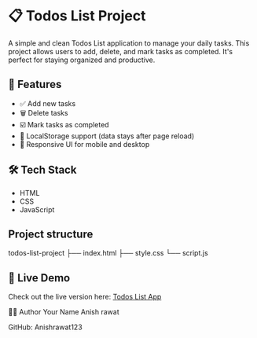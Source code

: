 # 📋 Todos List Project

A simple and clean Todos List application to manage your daily tasks. This project allows users to add, delete, and mark tasks as completed. It's perfect for staying organized and productive.

## 🌟 Features

- ✅ Add new tasks
- 🗑️ Delete tasks
- ☑️ Mark tasks as completed
- 💾 LocalStorage support (data stays after page reload)
- 📱 Responsive UI for mobile and desktop

## 🛠️ Tech Stack

- HTML
- CSS
- JavaScript 

## Project structure
todos-list-project
├── index.html
├── style.css
└── script.js

## 🔗 Live Demo

Check out the live version here: [Todos List App](http://127.0.0.1:3002/index.html)

🙋‍♂️ Author
Your Name Anish rawat 

GitHub: Anishrawat123

